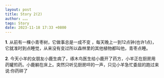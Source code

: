 ```yaml
---
layout: post
title: Story 2(2)
author: 。。。
tags: Story
date: 2023-11-18 17:33 +0800
---
```

**1**.
从前有一棵小青枣树，它做事总是一成不变 ，每天晚上一到12点钟(也许1点)，它就准时到点睡觉，从来没有变过所以森林里的其他植物都叫他，青枣点睡。


**2**.
今天小羊的女朋友小鹿生病了，琢木鸟医生给小鹿开了药方，小羊正在厨房用药罐煎药。小鹿躺在床上。突然只听见厨房呯的一声，只见小羊急忙委屈的跑过来说:你药碎了



